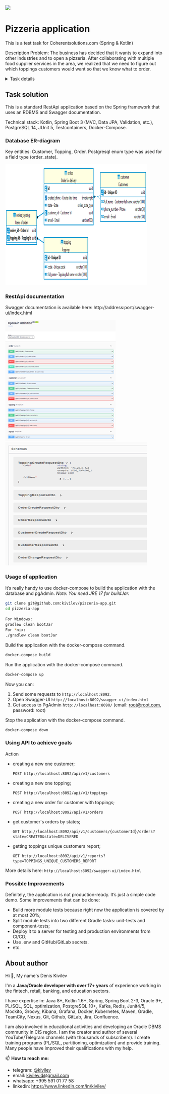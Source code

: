 ![](https://github.com/kivilev/pizzeria-app/workflows/tests/badge.svg)

# Pizzeria application
This is a test task for Coherentsolutions.com (Spring &amp; Kotlin)

Description
Problem: The business has decided that it wants to expand into other industries and to open a pizzeria. After collaborating with multiple food supplier services in the area, we realized that we need to figure out which toppings customers would want so that we know what to order.

<details>
  <summary>Task details</summary>
Requirements:

1. Create an endpoint that allows for customers to submit their email address along with the list of toppings that they would be interested in.
2. Create an endpoint that allows for the front end team to grab the list of toppings currently submitted and the number of unique customers that have requested that topping.
3. Only the customer’s latest topping submission will be recorded.
4. Implementation must happen using Kotlin & Spring Boot.

Bonus points will be awarded for:
- Persisting data between runs
- Creativity for adding additional features
- A special endpoint for listing your personal topping choice!

</details>

## Task solution

This is a standard RestApi application based on the Spring framework that uses an RDBMS and Swagger documentation.

Technical stack: Kotlin, Spring Boot 3 (MVC, Data JPA, Validation, etc.), PostgreSQL 14, JUnit 5, Testcontainers, Docker-Compose.


### Database ER-diagram

Key entities: Customer, Topping, Order.
Postgresql enum type was used for a field type (order_state).

<img height="382" src="er-diagram.png" width="450"/>

### RestApi documentation

Swagger documentation is available here: http://address:port/swagger-ui/index.html

<img height="382" src="rest-api.png" width="350"/>
<img height="390" src="rest-api-schemas.png" width="450"/>

### Usage of application

It’s really handy to use docker-compose to build the application with the database and pgAdmin.
_Note: You need JRE 17 for buildJar._

```bash
git clone git@github.com:kivilev/pizzeria-app.git
cd pizzeria-app

For Windows:
gradlew clean bootJar
For *nix:
./gradlew clean bootJar
```

Build the application with the docker-compose command.

```bash
docker-compose build
```

Run the application with the docker-compose command.

```bash
docker-compose up
```

Now you can:

1. Send some requests to `http://localhost:8092`.
2. Open Swagger-UI `http://localhost:8092/swagger-ui/index.html`
3. Get access to PgAdmin `http://localhost:8090/`
   (email: root@root.com, password: root)

Stop the application with the docker-compose command.

```bash
docker-compose down
```

### Using API to achieve goals

Action

- creating a new one customer;
  ```http request
  POST http://localhost:8092/api/v1/customers
   ```
- creating a new one topping;
  ```http request
  POST http://localhost:8092/api/v1/toppings
   ```
- creating a new order for customer with toppings;
  ```http request
  POST http://localhost:8092/api/v1/orders
   ```
- get customer's orders by states;
  ```http request
  GET http://localhost:8092/api/v1/customers/{customerId}/orders?state=CREATED&state=DELIVERED
  ```
- getting toppings unique customers report;
  ```http request
  GET http://localhost:8092/api/v1/reports?type=TOPPINGS_UNIQUE_CUSTOMERS_REPORT
  ```

More details here: `http://localhost:8092/swagger-ui/index.html`

### Possible Improvements

Definitely, the application is not production-ready. It’s just a simple code demo.
Some improvements that can be done:

- Build more module tests because right now the application is covered by at most 20%;
- Split module tests into two different Gradle tasks: unit-tests and component-tests;
- Deploy it to a server for testing and production environments from CI/CD;
- Use .env and GitHub/GitLab secrets.
- etc.

## About author

Hi 👋, My name's Denis Kivilev</h1>

I'm a **Java/Oracle developer with over 17+ years** of experience working in the fintech, retail, banking, and education
sectors.

I have expertise in: Java 8+, Kotlin 1.6+, Spring, Spring Boot 2-3, Oracle 9+, PL/SQL, SQL, optimization, PostgreSQL
10+, Kafka, Redis, Junit4/5, Mockito, Groovy, Kibana, Grafana, Docker, Kubernetes, Maven, Gradle, TeamCity, Nexus, Git,
Github, GitLab, Jira, Confluence.

I am also involved in educational activities and developing an Oracle DBMS community in CIS region. I am the creator and
author of several YouTube/Telegram channels (with thousands of subscribers). I create training programs (PL/SQL,
partitioning, optimization) and provide training. Many people have improved their qualifications with my help.

📫 **How to reach me:**

- telegram: [@kivilev](https://t.me/kivilev)
- email: kivilev.d@gmail.com
- whatsapp: +995 591 01 77 58
- linkedin: https://www.linkedin.com/in/kivilev/
